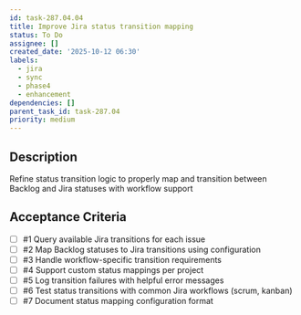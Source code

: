 ```yaml
---
id: task-287.04.04
title: Improve Jira status transition mapping
status: To Do
assignee: []
created_date: '2025-10-12 06:30'
labels:
  - jira
  - sync
  - phase4
  - enhancement
dependencies: []
parent_task_id: task-287.04
priority: medium
---
```


## Description

<!-- SECTION:DESCRIPTION:BEGIN -->
Refine status transition logic to properly map and transition between Backlog and Jira statuses with workflow support
<!-- SECTION:DESCRIPTION:END -->

## Acceptance Criteria
<!-- AC:BEGIN -->
- [ ] #1 Query available Jira transitions for each issue
- [ ] #2 Map Backlog statuses to Jira transitions using configuration
- [ ] #3 Handle workflow-specific transition requirements
- [ ] #4 Support custom status mappings per project
- [ ] #5 Log transition failures with helpful error messages
- [ ] #6 Test status transitions with common Jira workflows (scrum, kanban)
- [ ] #7 Document status mapping configuration format
<!-- AC:END -->
